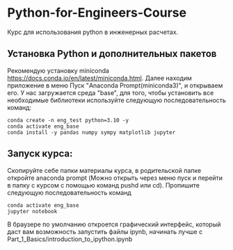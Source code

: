 # Python-for-Engineers-Course
Курс для использования python в инженерных расчетах.
## Установка Python и дополнительных пакетов
Рекомендую установку  miniconda https://docs.conda.io/en/latest/miniconda.html.
Далее находим приложение в меню Пуск "Anaconda Prompt(miniconda3)", и открываем его.
У нас загружается среда "base", для того, чтобы установить все необходимые библиотеки используйте следующую последовательность команд:
```
conda create -n eng_test python=3.10 -y
conda activate eng_base
conda install -y pandas numpy sympy matplotlib jupyter
```
## Запуск курса:
Скопируйте себе папки материалы курса, в родительской папке откройте anaconda prompt (Можно открыть через меню пуск и перейти в папку с курсом с помощью команд pushd или сd).
Пропишите следующую последовательность команд
```
conda activate eng_base
jupyter notebook
```
В браузере по умолчанию откроется графический интерфейс, который даст вам возможность запустить файлы ipynb, начинать лучше с Part_1_Basics/introduction_to_ipython.ipynb
